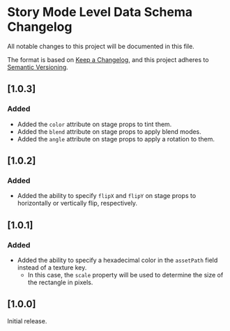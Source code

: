 # Story Mode Level Data Schema Changelog

All notable changes to this project will be documented in this file.

The format is based on [Keep a Changelog](https://keepachangelog.com/en/1.0.0/),
and this project adheres to [Semantic Versioning](https://semver.org/spec/v2.0.0.html).

## [1.0.3]
### Added
- Added the `color` attribute on stage props to tint them.
- Added the `blend` attribute on stage props to apply blend modes.
- Added the `angle` attribute on stage props to apply a rotation to them.

## [1.0.2]
### Added
- Added the ability to specify `flipX` and `flipY` on stage props to horizontally or vertically flip, respectively.

## [1.0.1]
### Added
- Added the ability to specify a hexadecimal color in the `assetPath` field instead of a texture key.
  - In this case, the `scale` property will be used to determine the size of the rectangle in pixels.

## [1.0.0]
Initial release.
